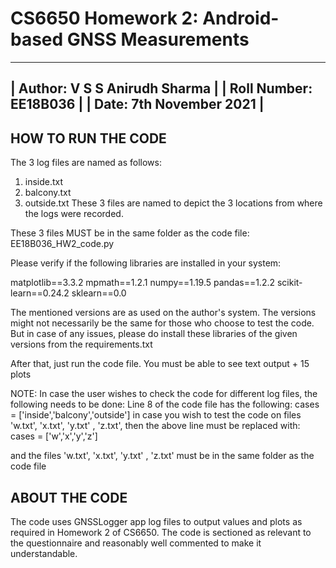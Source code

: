 # CS6650 Homework 2: Android-based GNSS Measurements

-------------------------------------------------
|	Author: V S S Anirudh Sharma		|
|	Roll Number: EE18B036			|
|	Date: 7th November 2021			|
-------------------------------------------------

## HOW TO RUN THE CODE

The 3 log files are named as follows:
1. inside.txt
2. balcony.txt
3. outside.txt
These 3 files are named to depict the 3 locations from where the logs were recorded.

These 3 files MUST be in the same folder as the code file: EE18B036_HW2_code.py

Please verify if the following libraries are installed in your system:

matplotlib==3.3.2
mpmath==1.2.1
numpy==1.19.5
pandas==1.2.2
scikit-learn==0.24.2
sklearn==0.0

The mentioned versions are as used on the author's system. 
The versions might not necessarily be the same for those who choose to test the code.
But in case of any issues, please do install these libraries of the given versions from the requirements.txt

After that, just run the code file. You must be able to see text output + 15 plots

NOTE:
In case the user wishes to check the code for different log files, the following needs to be done:
Line 8 of the code file has the following:
		cases =  ['inside','balcony','outside']
in case you wish to test the code on files 'w.txt', 'x.txt', 'y.txt' , 'z.txt', then the above line must be replaced with:
		cases =  ['w','x','y','z']

and the files 'w.txt', 'x.txt', 'y.txt' , 'z.txt' must be in the same folder as the code file



## ABOUT THE CODE
The code uses GNSSLogger app log files to output values and plots as required in Homework 2 of CS6650.
The code is sectioned as relevant to the questionnaire and reasonably well commented to make it understandable.

